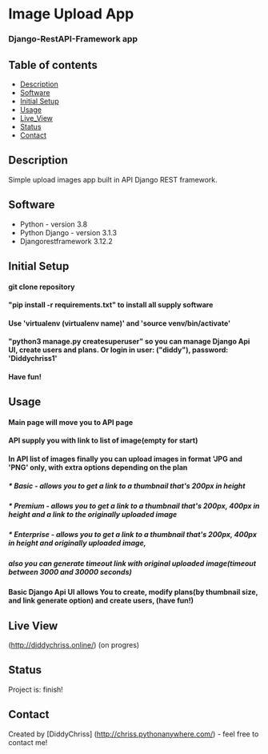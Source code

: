 # Image Upload App
### Django-RestAPI-Framework app

## Table of contents
* [Description](#description)
* [Software](#software)
* [Initial Setup](#initial-setup)
* [Usage](#usage)
* [Live_View](#live-View)
* [Status](#status)
* [Contact](#contact)

## Description
Simple upload images app built in API Django REST framework.

## Software
* Python - version 3.8
* Python Django - version 3.1.3
* Djangorestframework 3.12.2

## Initial Setup
#### git clone repository
#### "pip install -r requirements.txt" to install all supply software
#### Use 'virtualenv (virtualenv name)' and 'source venv/bin/activate'
#### "python3 manage.py createsuperuser" so you can manage Django Api UI, create users and plans. Or login in user: ("diddy"), password: 'Diddychriss1'
#### Have fun!



## Usage
#### Main page will move you to API page
#### API supply you with link to list of image(empty for start)
#### In API list of images finally you can upload images in format 'JPG and 'PNG' only, with extra options depending on the plan
##### * Basic - allows you to get a link to a thumbnail that's 200px in height
##### * Premium - allows you to get a link to a thumbnail that's 200px, 400px in height and a link to the originally uploaded image
##### * Enterprise - allows you to get a link to a thumbnail that's 200px, 400px in height and originally uploaded image,
#####   also you can generate timeout link with original uploaded image(timeout between 3000 and 30000 seconds)
#### Basic Django Api UI allows You to create, modify plans(by thumbnail size, and link generate option) and create users, (have fun!)


## Live View
(http://diddychriss.online/)  (on progres)

## Status
Project is: finish!

## Contact
Created by [DiddyChriss] (http://chriss.pythonanywhere.com/) - feel free to contact me!


